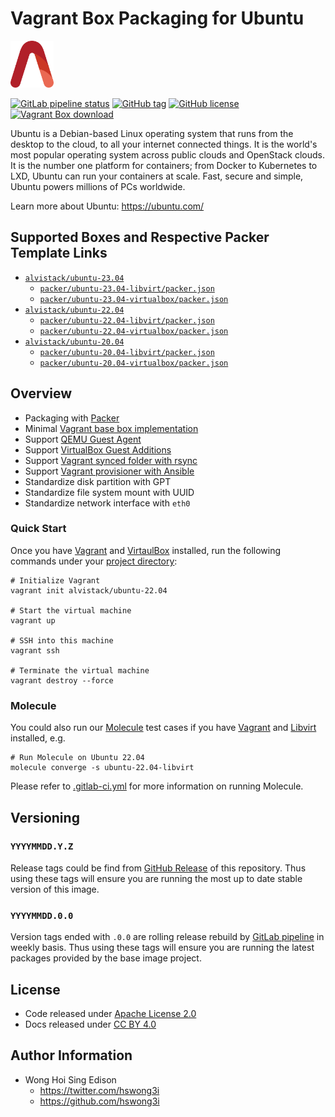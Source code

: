 # Vagrant Box Packaging for Ubuntu

<a href="https://alvistack.com" title="AlviStack" target="_blank"><img src="/alvistack.svg" height="75" alt="AlviStack"></a>

[![GitLab pipeline
status](https://img.shields.io/gitlab/pipeline/alvistack/vagrant-ubuntu/master)](https://gitlab.com/alvistack/vagrant-ubuntu/-/pipelines)
[![GitHub
tag](https://img.shields.io/github/tag/alvistack/vagrant-ubuntu.svg)](https://github.com/alvistack/vagrant-ubuntu/tags)
[![GitHub
license](https://img.shields.io/github/license/alvistack/vagrant-ubuntu.svg)](https://github.com/alvistack/vagrant-ubuntu/blob/master/LICENSE)
[![Vagrant Box
download](https://img.shields.io/badge/dynamic/json?label=alvistack%2Fubuntu-22.04&query=%24.boxes%5B%3A1%5D.downloads&url=https%3A%2F%2Fapp.vagrantup.com%2Fapi%2Fv1%2Fsearch%3Fq%3Dalvistack%2Fubuntu-22.04)](https://app.vagrantup.com/alvistack/boxes/ubuntu-22.04)

Ubuntu is a Debian-based Linux operating system that runs from the
desktop to the cloud, to all your internet connected things. It is the
world's most popular operating system across public clouds and OpenStack
clouds. It is the number one platform for containers; from Docker to
Kubernetes to LXD, Ubuntu can run your containers at scale. Fast, secure
and simple, Ubuntu powers millions of PCs worldwide.

Learn more about Ubuntu: <https://ubuntu.com/>

## Supported Boxes and Respective Packer Template Links

-   [`alvistack/ubuntu-23.04`](https://app.vagrantup.com/alvistack/boxes/ubuntu-23.04)
    -   [`packer/ubuntu-23.04-libvirt/packer.json`](https://github.com/alvistack/vagrant-ubuntu/blob/master/packer/ubuntu-23.04-libvirt/packer.json)
    -   [`packer/ubuntu-23.04-virtualbox/packer.json`](https://github.com/alvistack/vagrant-ubuntu/blob/master/packer/ubuntu-23.04-virtualbox/packer.json)
-   [`alvistack/ubuntu-22.04`](https://app.vagrantup.com/alvistack/boxes/ubuntu-22.04)
    -   [`packer/ubuntu-22.04-libvirt/packer.json`](https://github.com/alvistack/vagrant-ubuntu/blob/master/packer/ubuntu-22.04-libvirt/packer.json)
    -   [`packer/ubuntu-22.04-virtualbox/packer.json`](https://github.com/alvistack/vagrant-ubuntu/blob/master/packer/ubuntu-22.04-virtualbox/packer.json)
-   [`alvistack/ubuntu-20.04`](https://app.vagrantup.com/alvistack/boxes/ubuntu-20.04)
    -   [`packer/ubuntu-20.04-libvirt/packer.json`](https://github.com/alvistack/vagrant-ubuntu/blob/master/packer/ubuntu-20.04-libvirt/packer.json)
    -   [`packer/ubuntu-20.04-virtualbox/packer.json`](https://github.com/alvistack/vagrant-ubuntu/blob/master/packer/ubuntu-20.04-virtualbox/packer.json)

## Overview

-   Packaging with [Packer](https://www.packer.io/)
-   Minimal [Vagrant base box
    implementation](https://www.vagrantup.com/docs/boxes/base)
-   Support [QEMU Guest
    Agent](https://wiki.qemu.org/Features/GuestAgent)
-   Support [VirtualBox Guest
    Additions](https://www.virtualbox.org/manual/ch04.html)
-   Support [Vagrant synced folder with
    rsync](https://www.vagrantup.com/docs/synced-folders/rsync)
-   Support [Vagrant provisioner with
    Ansible](https://www.vagrantup.com/docs/provisioning/ansible)
-   Standardize disk partition with GPT
-   Standardize file system mount with UUID
-   Standardize network interface with `eth0`

### Quick Start

Once you have [Vagrant](https://www.vagrantup.com/docs/installation) and
[VirtaulBox](https://www.virtualbox.org/) installed, run the following
commands under your [project
directory](https://learn.hashicorp.com/tutorials/vagrant/getting-started-project-setup?in=vagrant/getting-started):

    # Initialize Vagrant
    vagrant init alvistack/ubuntu-22.04

    # Start the virtual machine
    vagrant up

    # SSH into this machine
    vagrant ssh

    # Terminate the virtual machine
    vagrant destroy --force

### Molecule

You could also run our
[Molecule](https://molecule.readthedocs.io/en/stable/) test cases if you
have [Vagrant](https://www.vagrantup.com/) and
[Libvirt](https://libvirt.org/) installed, e.g.

    # Run Molecule on Ubuntu 22.04
    molecule converge -s ubuntu-22.04-libvirt

Please refer to [.gitlab-ci.yml](.gitlab-ci.yml) for more information on
running Molecule.

## Versioning

### `YYYYMMDD.Y.Z`

Release tags could be find from [GitHub
Release](https://github.com/alvistack/vagrant-ubuntu/tags) of this
repository. Thus using these tags will ensure you are running the most
up to date stable version of this image.

### `YYYYMMDD.0.0`

Version tags ended with `.0.0` are rolling release rebuild by [GitLab
pipeline](https://gitlab.com/alvistack/vagrant-ubuntu/-/pipelines) in
weekly basis. Thus using these tags will ensure you are running the
latest packages provided by the base image project.

## License

-   Code released under [Apache License 2.0](LICENSE)
-   Docs released under [CC BY
    4.0](http://creativecommons.org/licenses/by/4.0/)

## Author Information

-   Wong Hoi Sing Edison
    -   <https://twitter.com/hswong3i>
    -   <https://github.com/hswong3i>
